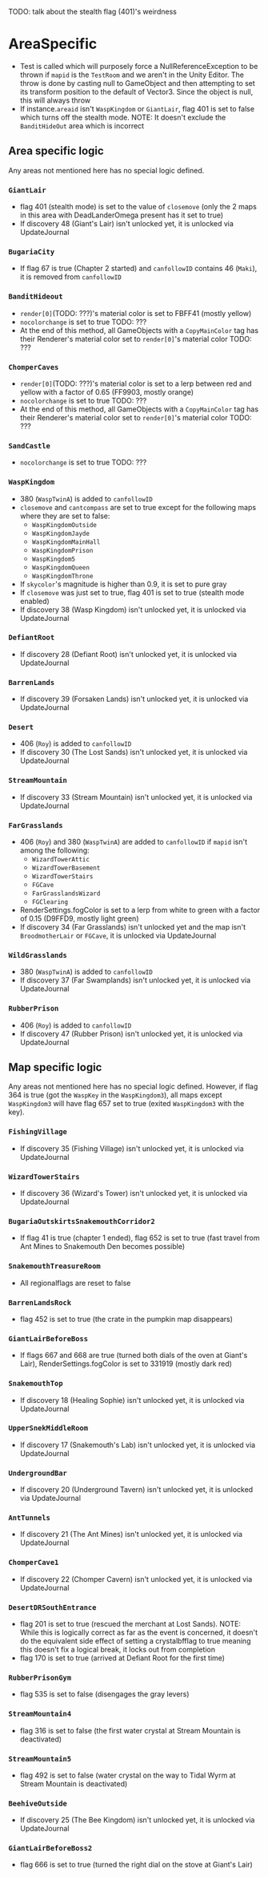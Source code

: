TODO: talk about the stealth flag (401)'s weirdness

# AreaSpecific

- Test is called which will purposely force a NullReferenceException to be thrown if `mapid` is the `TestRoom` and we aren't in the Unity Editor. The throw is done by casting null to GameObject and then attempting to set its transform position to the default of Vector3. Since the object is null, this will always throw
- If instance.`areaid` isn't `WaspKingdom` or `GiantLair`, flag 401 is set to false which turns off the stealth mode. NOTE: It doesn't exclude the `BanditHideOut` area which is incorrect

## Area specific logic
Any areas not mentioned here has no special logic defined.

### `GiantLair`

- flag 401 (stealth mode) is set to the value of `closemove` (only the 2 maps in this area with DeadLanderOmega present has it set to true)
- If discovery 48 (Giant's Lair) isn't unlocked yet, it is unlocked via UpdateJournal

### `BugariaCity`

- If flag 67 is true (Chapter 2 started) and `canfollowID` contains 46 (`Maki`), it is removed from `canfollowID`

### `BanditHideout`

- `render[0]`(TODO: ???)'s material color is set to FBFF41 (mostly yellow)
- `nocolorchange` is set to true TODO: ???
- At the end of this method, all GameObjects with a `CopyMainColor` tag has their Renderer's material color set to `render[0]`'s material color TODO: ???

### `ChomperCaves`

- `render[0]`(TODO: ???)'s material color is set to a lerp between red and yellow with a factor of 0.65 (FF9903, mostly orange)
- `nocolorchange` is set to true TODO: ???
- At the end of this method, all GameObjects with a `CopyMainColor` tag has their Renderer's material color set to `render[0]`'s material color TODO: ???

### `SandCastle`

- `nocolorchange` is set to true TODO: ???

### `WaspKingdom`

- 380 (`WaspTwinA`) is added to `canfollowID`
- `closemove` and `cantcompass` are set to true except for the following maps where they are set to false:
    - `WaspKingdomOutside`
    - `WaspKingdomJayde`
    - `WaspKingdomMainHall`
    - `WaspKingdomPrison`
    - `WaspKingdom5`
    - `WaspKingdomQueen`
    - `WaspKingdomThrone`
- If `skycolor`'s magnitude is higher than 0.9, it is set to pure gray
- If `closemove` was just set to true, flag 401 is set to true (stealth mode enabled)
- If discovery 38 (Wasp Kingdom) isn't unlocked yet, it is unlocked via UpdateJournal

### `DefiantRoot`

- If discovery 28 (Defiant Root) isn't unlocked yet, it is unlocked via UpdateJournal

### `BarrenLands`

- If discovery 39 (Forsaken Lands) isn't unlocked yet, it is unlocked via UpdateJournal

### `Desert`

- 406 (`Roy`) is added to `canfollowID`
- If discovery 30 (The Lost Sands) isn't unlocked yet, it is unlocked via UpdateJournal

### `StreamMountain`

- If discovery 33 (Stream Mountain) isn't unlocked yet, it is unlocked via UpdateJournal

### `FarGrasslands`

- 406 (`Roy`) and 380 (`WaspTwinA`) are added to `canfollowID` if `mapid` isn't among the following:
    - `WizardTowerAttic`
    - `WizardTowerBasement`
    - `WizardTowerStairs`
    - `FGCave`
    - `FarGrasslandsWizard`
    - `FGClearing`
- RenderSettings.fogColor is set to a lerp from white to green with a factor of 0.15 (D9FFD9, mostly light green)
- If discovery 34 (Far Grasslands) isn't unlocked yet and the map isn't `BroodmotherLair` or `FGCave`, it is unlocked via UpdateJournal

### `WildGrasslands`

- 380 (`WaspTwinA`) is added to `canfollowID`
- If discovery 37 (Far Swamplands) isn't unlocked yet, it is unlocked via UpdateJournal

### `RubberPrison`

- 406 (`Roy`) is added to `canfollowID`
- If discovery 47 (Rubber Prison) isn't unlocked yet, it is unlocked via UpdateJournal

## Map specific logic
Any areas not mentioned here has no special logic defined. However, if flag 364 is true (got the `WaspKey` in the `WaspKingdom3`), all maps except `WaspKingdom3` will have flag 657 set to true (exited `WaspKingdom3` with the key).

### `FishingVillage`

- If discovery 35 (Fishing Village) isn't unlocked yet, it is unlocked via UpdateJournal

### `WizardTowerStairs`

- If discovery 36 (Wizard's Tower) isn't unlocked yet, it is unlocked via UpdateJournal

### `BugariaOutskirtsSnakemouthCorridor2`

- If flag 41 is true (chapter 1 ended), flag 652 is set to true (fast travel from Ant Mines to Snakemouth Den becomes possible)

### `SnakemouthTreasureRoom`

- All regionalflags are reset to false

### `BarrenLandsRock`

- flag 452 is set to true (the crate in the pumpkin map disappears)

### `GiantLairBeforeBoss`

- If flags 667 and 668 are true (turned both dials of the oven at Giant's Lair), RenderSettings.fogColor is set to 331919 (mostly dark red)

### `SnakemouthTop`

- If discovery 18 (Healing Sophie) isn't unlocked yet, it is unlocked via UpdateJournal

### `UpperSnekMiddleRoom`

- If discovery 17 (Snakemouth's Lab) isn't unlocked yet, it is unlocked via UpdateJournal

### `UndergroundBar`

- If discovery 20 (Underground Tavern) isn't unlocked yet, it is unlocked via UpdateJournal

### `AntTunnels`

- If discovery 21 (The Ant Mines) isn't unlocked yet, it is unlocked via UpdateJournal

### `ChomperCave1`

- If discovery 22 (Chomper Cavern) isn't unlocked yet, it is unlocked via UpdateJournal

### `DesertDRSouthEntrance`

- flag 201 is set to true (rescued the merchant at Lost Sands). NOTE: While this is logically correct as far as the event is concerned, it doesn't do the equivalent side effect of setting a crystalbfflag to true meaning this doesn't fix a logical break, it locks out from completion
- flag 170 is set to true (arrived at Defiant Root for the first time)

### `RubberPrisonGym`

- flag 535 is set to false (disengages the gray levers)

### `StreamMountain4`

- flag 316 is set to false (the first water crystal at Stream Mountain is deactivated)

### `StreamMountain5`

- flag 492 is set to false (water crystal on the way to Tidal Wyrm at Stream Mountain is deactivated)

### `BeehiveOutside`

- If discovery 25 (The Bee Kingdom) isn't unlocked yet, it is unlocked via UpdateJournal

### `GiantLairBeforeBoss2`

- flag 666 is set to true (turned the right dial on the stove at Giant's Lair)
